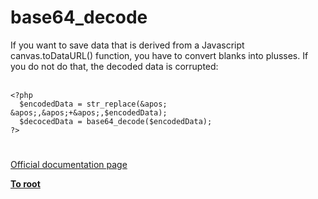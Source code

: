 # base64_decode



If you want to save data that is derived from a Javascript canvas.toDataURL() function, you have to convert blanks into plusses. If you do not do that, the decoded data is corrupted:<br><br>

```
<?php
  $encodedData = str_replace(&apos; &apos;,&apos;+&apos;,$encodedData);
  $decocedData = base64_decode($encodedData);
?>
```
  

#

[Official documentation page](https://www.php.net/manual/en/function.base64-decode.php)

**[To root](/README.md)**